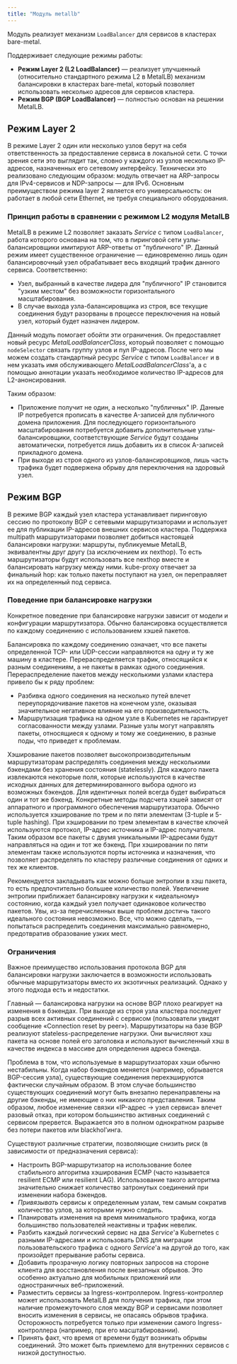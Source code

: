 ```yaml
---
title: "Модуль metallb"
---
```


Модуль реализует механизм `LoadBalancer` для сервисов в кластерах bare-metal.

Поддерживает следующие режимы работы:

- **Режим Layer 2 (L2 LoadBalancer)** — реализует улучшенный (относительно стандартного режима L2 в MetalLB) механизм балансировки в кластерах bare-metal, который позволяет использовать несколько адресов для сервисов кластера.
- **Режим BGP (BGP LoadBalancer)** — полностью основан на решении MetalLB.

## Режим Layer 2

В режиме Layer 2 один или несколько узлов берут на себя ответственность за предоставление сервиса в локальной сети. С точки зрения сети это выглядит так, словно у каждого из узлов несколько IP-адресов, назначенных его сетевому интерфейсу. Технически это реализовано следующим образом: модуль отвечает на ARP-запросы для IPv4-сервисов и NDP-запросы — для IPv6. Основным преимуществом режима layer 2 является его универсальность: он работает в любой сети Ethernet, не требуя специального оборудования.

### Принцип работы в сравнении с режимом L2 модуля MetalLB

MetalLB в режиме L2 позволяет заказать _Service_ с типом `LoadBalancer`, работа которого основана на том, что в пиринговой сети узлы-балансировщики имитируют ARP-ответы от "публичного" IP. Данный режим имеет существенное ограничение — единовременно лишь один балансировочный узел обрабатывает весь входящий трафик данного сервиса. Соответственно:

- Узел, выбранный в качестве лидера для "публичного" IP становится "узким местом" без возможности горизонтального масштабирования.
- В случае выхода узла-балансировщика из строя, все текущие соединения будут разорваны в процессе переключения на новый узел, который будет назначен лидером.

<div data-presentation="../../presentations/metallb/basics_metallb_ru.pdf"></div>
<!--- Source: https://docs.google.com/presentation/d/1cs1uKeX53DB973EMtLFcc8UQ8BFCW6FY2vmEWua1tu8/ --->

Данный модуль помогает обойти эти ограничения. Он предоставляет новый ресурс _MetalLoadBalancerClass_, который позволяет с помощью `nodeSelector` связать группу узлов и пул IP-адресов. После чего мы можем создать стандартный ресурс _Service_ с типом `LoadBalancer` и в нем указать имя обслуживающего _MetalLoadBalancerClass_'a, а с помощью аннотации указать необходимое количество IP-адресов для L2-анонсирования.

<div data-presentation="../../presentations/metallb/basics_metallb_l2balancer_ru.pdf"></div>
<!--- Source: https://docs.google.com/presentation/d/1jDqC4Bhg5NMLZWaFM32bIAzqpkUo0hOkAaRzC0yKRxE/ --->

Таким образом:

- Приложение получит не один, а несколько "публичных" IP. Данные IP потребуется прописать в качестве A-записей для публичного домена приложения. Для последующего горизонтального масштабирования потребуется добавить дополнительные узлы-балансировщики, соответствующие _Service_ будут созданы автоматически, потребуется лишь добавить их в список A-записей прикладного домена.
- При выходе из строя одного из узлов-балансировщиков, лишь часть трафика будет подвержена обрыву для переключения на здоровый узел.

## Режим BGP

В режиме BGP каждый узел кластера устанавливает пиринговую сессию по протоколу BGP с сетевыми маршрутизаторами и использует ее для публикации IP-адресов внешних сервисов кластера.
Поддержка multipath маршрутизаторами позволяет добиться настоящей балансировки нагрузки: маршруты, публикуемые MetalLB, эквивалентны друг другу (за исключением их nexthop).
То есть маршрутизаторы будут использовать все nexthop вместе и балансировать нагрузку между ними. kube-proxy отвечает за финальный hop: как только пакеты поступают на узел, он переправляет их на определенный под сервиса.

### Поведение при балансировке нагрузки

Конкретное поведение при балансировке нагрузки зависит от модели и конфигурации маршрутизатора. Обычно балансировка осуществляется по каждому соединению с использованием хэшей пакетов.

Балансировка по каждому соединению означает, что все пакеты определенной TCP- или UDP-сессии направляются на одну и ту же машину в кластере. Перераспределяется трафик, относящийся к разным соединениям, а не пакеты в рамках одного соединения. Перераспределение пакетов между несколькими узлами кластера привело бы к ряду проблем:

- Разбивка одного соединения на несколько путей влечет переупорядочивание пакетов на конечном узле, оказывая значительное негативное влияние на его производительность.
- Маршрутизация трафика на одном узле в Kubernetes не гарантирует согласованности между узлами. Разные узлы могут направлять пакеты, относящиеся к одному и тому же соединению, в разные поды, что приведет к проблемам.

Хэширование пакетов позволяет высокопроизводительным маршрутизаторам распределять соединения между несколькими бэкендами без хранения состояния (statelessly).
Для каждого пакета извлекаются некоторые поля, которые используются в качестве исходных данных для детерминированного выбора одного из возможных бэкендов. Для идентичных полей всегда будет выбираться один и тот же бэкенд.
Конкретные методы подсчета хэшей зависят от аппаратного и программного обеспечения маршрутизатора. Обычно используется хэширование по трем и по пяти элементам (3-tuple и 5-tuple hashing). При хэшировании по трем элементам в качестве ключей используются протокол, IP-адрес источника и IP-адрес получателя. Таким образом все пакеты с двумя уникальными IP-адресами будут направляться на один и тот же бэкенд. При хэшировании по пяти элементам также используются порты источника и назначения, что позволяет распределять по кластеру различные соединения от одних и тех же клиентов.

Рекомендуется закладывать как можно больше энтропии в хэш пакета, то есть предпочтительно большее количество полей. Увеличение энтропии приближает балансировку нагрузки к «идеальному» состоянию, когда каждый узел получает одинаковое количество пакетов. Увы, из-за перечисленных выше проблем достичь такого идеального состояния невозможно. Все, что можно сделать, — попытаться распределить соединения максимально равномерно, предотвратив образование узких мест.

### Ограничения

Важное преимущество использования протокола BGP для балансировки нагрузки заключается в возможности использовать обычные маршрутизаторы вместо их экзотичных реализаций. Однако у этого подхода есть и недостатки.

Главный — балансировка нагрузки на основе BGP плохо реагирует на изменения в бэкендах. При выходе из строя узла кластера последует разрыв всех активных соединений с сервисом (пользователи увидят сообщение «Connection reset by peer»). Маршрутизаторы на базе BGP реализуют stateless-распределение нагрузки. Они вычисляют хэш пакета на основе полей его заголовка и используют вычисленный хэш в качестве индекса в массиве для определения адреса бэкенда.

Проблема в том, что используемые в маршрутизаторах хэши обычно нестабильны. Когда набор бэкендов меняется (например, обрывается BGP-сессия узла), существующие соединения перехэшируются фактически случайным образом. В этом случае большинство существующих соединений могут быть внезапно перенаправлены на другие бэкенды, не имеющие о них никакого представления. Таким образом, любое изменение связки «IP-адрес → узел сервиса» влечет разовый отказ, при котором большинство активных соединений с сервисом прервется. Выражается это в полном однократном разрыве без потери пакетов или blackhol'инга.

Существуют различные стратегии, позволяющие снизить риск (в зависимости от предназначения сервиса):

- Настроить BGP-маршрутизатор на использование более стабильного алгоритма хэширования ECMP (часто называется resilient ECMP или resilient LAG). Использование такого алгоритма значительно снижает количество затронутых соединений при изменении набора бэкендов.
- _Привязывать_ сервисы к определенным узлам, тем самым сократив количество узлов, за которыми нужно следить.
- Планировать изменения на время минимального трафика, когда большинство пользователей неактивны и трафик невелик.
- Разбить каждый логический сервис на два _Service_'а Kubernetes с разными IP-адресами и использовать DNS для миграции пользовательского трафика с одного _Service_'а на другой до того, как произойдет прерывание работы сервиса.
- Добавить прозрачную логику повторных запросов на стороне клиента для восстановления после внезапных обрывов. Это особенно актуально для мобильных приложений или одностраничных веб-приложений.
- Разместить сервисы за Ingress-контроллером. Ingress-контроллер может использовать MetalLB для получения трафика, при этом наличие промежуточного слоя между BGP и сервисами позволяет вносить изменения в сервисы, не опасаясь обрывов трафика. Осторожность потребуется только при изменении самого Ingress-контроллера (например, при его масштабировании).
- Принять факт, что время от времени будут возникать обрывы соединений. Это может быть приемлемо для внутренних сервисов с низкой доступностью.
